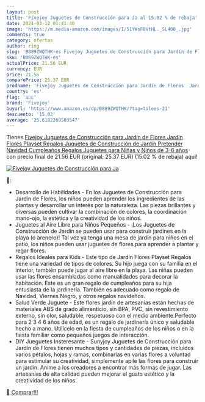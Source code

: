 ```yaml
---
layout: post
title: 'Fivejoy Juguetes de Construcción para Ja al 15.02 % de rebaja'
date: 2021-03-12 01:41:40
image: 'https://m.media-amazon.com/images/I/51YWsF0VtHL._SL400_.jpg'
comments: true
category: ofertas
author: ring
slug: 'B089ZWQTHK-es Fivejoy Juguetes de Construcción para Jardín de Flores...'
sku: 'B089ZWQTHK-es'
actualPrice: 21.56 EUR
currency: EUR
price: 21.56
comparePrice: 25.37 EUR
prodname: 'Fivejoy Juguetes de Construcción para Jardín de Flores  Jardín Flores Playset Regalos  Juguetes de Construcción de Jardín Pretender Navidad Cumpleaños Regalos Juguetes para Niñas y Niños de 3-6 años'
country: 'es'
flag: '🇪🇸'
brand: 'Fivejoy'
buyurl: 'https://www.amazon.es/dp/B089ZWQTHK/?tag=tolees-21'
descuento: '15.02'
average: '25.6182269503547'
---
```


Tienes [Fivejoy Juguetes de Construcción para Jardín de Flores  Jardín Flores Playset Regalos  Juguetes de Construcción de Jardín Pretender Navidad Cumpleaños Regalos Juguetes para Niñas y Niños de 3-6 años](https://www.amazon.es/dp/B089ZWQTHK/?tag=tolees-21) con precio final de  21.56 EUR (original: 25.37 EUR) (15.02 %  de rebaja) aqui!

[![Fivejoy Juguetes de Construcción para Ja](https://m.media-amazon.com/images/I/51YWsF0VtHL._SL400_.jpg)](https://www.amazon.es/dp/B089ZWQTHK/?tag=tolees-21)

🔎:

- Desarrollo de Habilidades - En los Juguetes de Construcción para Jardín de Flores, los niños pueden aprender los ingredientes de las plantas y desarrollar un interés por la naturaleza. Las piezas brillantes y diversas pueden cultivar la combinación de colores, la coordinación mano-ojo, la estética y la creatividad de los niños.
- Juguetes al Aire Libre para Niños Pequeños - ¡Los Juguetes de Construcción de Jardín se pueden usar para construir jardines en la playa (o arenero)! Tal vez ya tenga una mesa de jardín para niños en el patio, los niños pueden usar juguetes de flores para aprender a plantar y regar flores.
- Regalos Ideales para Kids - Este tipo de Jardín Flores Playset Regalos tiene una variedad de tipos de colores. Su hijo juega con su familia en el interior, también puede jugar al aire libre en la playa. Las niñas pueden usar las flores ensambladas como manualidades para decorar la habitación. Este es un gran regalo de cumpleaños para su hija entusiasta de la jardinería. También es adecuado como regalo de Navidad, Viernes Negro, y otros regalos navideños.
- Salud Verde Juguete - Este flores jardín de artesanías están hechas de materiales ABS de grado alimenticio, sin BPA, PVC, sin revestimiento externo, sin olor, saludable, respetuoso con el medio ambiente.Perfecto para 2 3 4 6 años de edad, es un regalo de jardinería único y saludable hecho a mano. Utilícelo en la fiesta de cumpleaños de los niños o en la fiesta familiar como pequeños juegos de interacción.
- DIY Jueguetes Insteresante - Sunyjoy Juguetes de Construcción para Jardín de Flores tienen muchos tipos y cantidades de piezas, incluidos varios pétalos, hojas y ramas, combinarlas en varias flores a voluntad para estimular su creatividad, simplemente apile las flores para construir un jardín. Anime a los creadores a encontrar más formas de jugar. Las artesanías de alta calidad pueden mejorar el gusto estético y la creatividad de los niños.

[🛒 Comprar!!!](https://www.amazon.es/dp/B089ZWQTHK/?tag=tolees-21)
